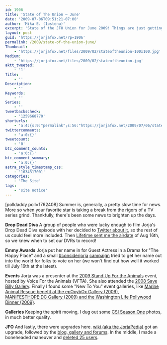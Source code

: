 ```yaml
---
id: 1906
title: 'State of The Union — June'
date: '2009-07-06T09:51:21-07:00'
author: 'Mika E. (Ipstenu)'
excerpt: 'State of the JFO Union for June 2009! Things are just getting hot!'
layout: post
guid: 'https://jorjafox.net/?p=1906'
permalink: /2009/state-of-the-union-june/
Thumbnail:
    - 'https://jorjafox.net/files/2009/02/stateoftheunion-100x100.jpg'
Medium:
    - 'https://jorjafox.net/files/2009/02/stateoftheunion.jpg'
aktt_tweeted:
    - '1'
Title:
    - ''
Description:
    - ''
Keywords:
    - ''
Series:
    - ''
tweetbackscheck:
    - '1259668770'
shorturls:
    - 'a:4:{s:9:"permalink";s:56:"https://jorjafox.net/2009/07/06/state-of-the-union-june/";s:7:"tinyurl";s:25:"http://tinyurl.com/nbob7l";s:4:"isgd";s:18:"http://is.gd/536ci";s:5:"bitly";s:19:"http://bit.ly/QjaHK";}'
twittercomments:
    - 'a:0:{}'
tweetcount:
    - '0'
btc_comment_counts:
    - 'a:0:{}'
btc_comment_summary:
    - 'a:0:{}'
astra_style_timestamp_css:
    - '1634317001'
categories:
    - 'The Site'
tags:
    - 'site notice'
---
```


<span class="alignright">[polldaddy poll=1762408]</span>
Summer is, generally, a pretty slow time for news.  More so when your favorite star is taking a break from the rigors of a TV series grind.  Thankfully, there's been some news to brighten up the days.

**Drop Dead Diva**
A group of people who were lucky enough to film Jorja's Drop Dead Diva episode with her decided to <a href="https://jorjafox.net/2009/06/07/twittering-about-drop-dead-diva/">Twitter about it</a>, so the rest of us could feel more included.  Then <a href="https://jorjafox.net/2009/06/10/drop-dead-diva-airdate/">Lifetime sent me the airdate</a> of Aug 16th, so we knew when to set our DVRs to record!

**Emmy Awards**
Jorja put her name in for Guest Actress in a Drama for "The Happy Place" and a small <a href="https://jorjafox.net/2009/06/22/considerjorja/">#considerjorja</a> <a href="https://jorjafox.net/2009/06/26/considerjorja-ballots-are-due-today/">campaign</a> tried to get her name out into the world for folks to vote on her (we won't find out how well it worked till July 16th at the latest).

**Events**
Jorja was a presenter at the <a href="https://jorjafox.net/2009/06/03/vfta-stand-up-for-the-animals-2009/">2009 Stand Up For the Animals</a> event, hosted by Voice For the Animals (VFTA).  She also attended the <a href="https://jorjafox.net/2009/06/08/vfta-save-billy-gallery/">2008 Save Billy Gallery</a>. Finally I found some "New To You" event galleries, like <a href="https://jorjafox.net/2009/06/12/new-to-you-galleries/">Marine Animal Rescue benefit at the epOxybOx Gallery (2006), MANIFESTHOPE:DC Gallery (2009) and the Washington Life Pollywood Dinner (2009)</a>.

**Galleries**
Keeping the spirit moving, I dug out some <a href="https://jorjafox.net/2009/06/21/csi-season-one-photos/">CSI Season One</a> photos, in much better quality.

**JFO**
And lastly, there were upgrades here. <a href="https://jorjafox.net/2009/06/10/mediawiki-115/">wiki (aka the JorjaPedia)</a> got an upgrade, followed by the <a href="https://jorjafox.net/2009/06/11/wordpress-zenphoto-and-bbpress-upgraded/">blog, gallery and forums</a>. In the middle, I made a boneheaded maneuver and <a href="https://jorjafox.net/2009/06/02/did-your-id-here-vanish/">deleted 25 users</a>.
